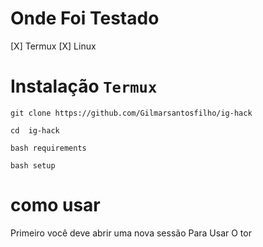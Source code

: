 # Onde Foi Testado

[X] Termux
[X] Linux



# Instalação ```Termux```

```
git clone https://github.com/Gilmarsantosfilho/ig-hack

cd  ig-hack

bash requirements

bash setup
```

# como usar

Primeiro você deve abrir uma nova sessão
Para Usar O tor 
